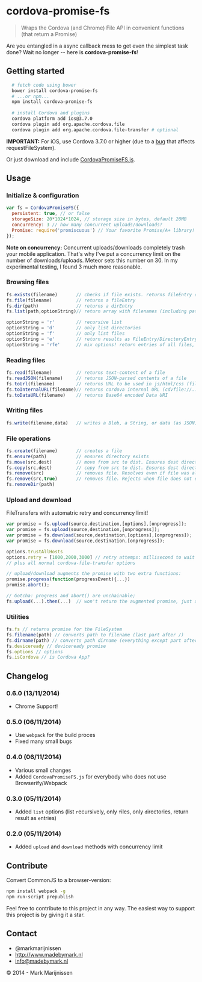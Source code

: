 cordova-promise-fs
==========
> Wraps the Cordova (and Chrome) File API in convenient functions (that return a Promise)

Are you entangled in a async callback mess to get even the simplest task done? Wait no longer -- here is **cordova-promise-fs**!

## Getting started

```bash
  # fetch code using bower
  bower install cordova-promise-fs
  # ...or npm...
  npm install cordova-promise-fs
  
  # install Cordova and plugins
  cordova platform add ios@3.7.0
  cordova plugin add org.apache.cordova.file
  cordova plugin add org.apache.cordova.file-transfer # optional
```

**IMPORTANT:** For iOS, use Cordova 3.7.0 or higher (due to a [bug](https://github.com/AppGyver/steroids/issues/534) that affects requestFileSystem).

Or just download and include [CordovaPromiseFS.js](https://raw.githubusercontent.com/markmarijnissen/cordova-promise-fs/master/dist/CordovaPromiseFS.js).

## Usage

### Initialize & configuration
```javascript
var fs = CordovaPromiseFS({
  persistent: true, // or false
  storageSize: 20*1024*1024, // storage size in bytes, default 20MB 
  concurrency: 3 // how many concurrent uploads/downloads?
  Promise: require('promiscuous') // Your favorite Promise/A+ library! 
});
```

**Note on concurrency:** Concurrent uploads/downloads completely trash your mobile application. That's why I've put a concurrency limit on the number of downloads/uploads. Meteor sets this number on 30. In my experimental testing, I found 3 much more reasonable.

### Browsing files
```javascript
fs.exists(filename)       // checks if file exists. returns fileEntry or false.
fs.file(filename)         // returns a fileEntry
fs.dir(path)              // returns a dirEntry
fs.list(path,optionString)// return array with filenames (including path)

optionString = 'r'        // recursive list
optionString = 'd'        // only list directories
optionString = 'f'        // only list files
optionString = 'e'        // return results as FileEntry/DirectoryEntry (instead as path-string)
optionString = 'rfe'      // mix options! return entries of all files, recursively
```

### Reading files
```javascript
fs.read(filename)         // returns text-content of a file
fs.readJSON(filename)     // returns JSON-parsed contents of a file
fs.toUrl(filename)        // returns URL to be used in js/html/css (file://....)
fs.toInternalURL(filename)// returns cordova internal URL (cdvfile://....)
fs.toDataURL(filename)    // returns Base64 encoded Data URI
```

### Writing files
```javascript
fs.write(filename,data)   // writes a Blob, a String, or data (as JSON). Ensures directory exists.
```

### File operations
```javascript
fs.create(filename)       // creates a file
fs.ensure(path)           // ensures directory exists
fs.move(src,dest)         // move from src to dist. Ensures dest directory exists.
fs.copy(src,dest)         // copy from src to dist. Ensures dest directory exists.
fs.remove(src)            // removes file. Resolves even if file was already removed.
fs.remove(src,true)       // removes file. Rejects when file does not exist.
fs.removeDir(path)
```

### Upload and download

FileTransfers with automatric retry and concurrency limit!

```javascript
var promise = fs.upload(source,destination,[options],[onprogress]);
var promise = fs.upload(source,destination,[onprogress]);
var promise = fs.download(source,destination,[options],[onprogress]);
var promise = fs.download(source,destination,[onprogress]);

options.trustAllHosts
options.retry = [1000,2000,3000] // retry attemps: millisecond to wait before trying again.
// plus all normal cordova-file-transfer options

// upload/download augments the promise with two extra functions:
promise.progress(function(progressEvent){...})
promise.abort();

// Gotcha: progress and abort() are unchainable; 
fs.upload(...).then(...)  // won't return the augmented promise, just an ordinary one!
```

### Utilities
```javascript
fs.fs // returns promise for the FileSystem
fs.filename(path) // converts path to filename (last part after /)
fs.dirname(path) // converts path dirname (everything except part after last /)
fs.deviceready // deviceready promise
fs.options // options
fs.isCordova // is Cordova App?
```

## Changelog

### 0.6.0 (13/11/2014)

* Chrome Support!

### 0.5.0 (06/11/2014)

* Use `webpack` for the build proces
* Fixed many small bugs

### 0.4.0 (06/11/2014)

* Various small changes
* Added `CordovaPromiseFS.js` for everybody who does not use Browserify/Webpack

### 0.3.0 (05/11/2014)

* Added `list` options (list `r`ecursively, only `f`iles, only `d`irectories, return result as `e`ntries)

### 0.2.0 (05/11/2014)

* Added `upload` and `download` methods with concurrency limit

## Contribute

Convert CommonJS to a browser-version:
```bash
npm install webpack -g
npm run-script prepublish
```

Feel free to contribute to this project in any way. The easiest way to support this project is by giving it a star.

## Contact
-   @markmarijnissen
-   http://www.madebymark.nl
-   info@madebymark.nl

© 2014 - Mark Marijnissen